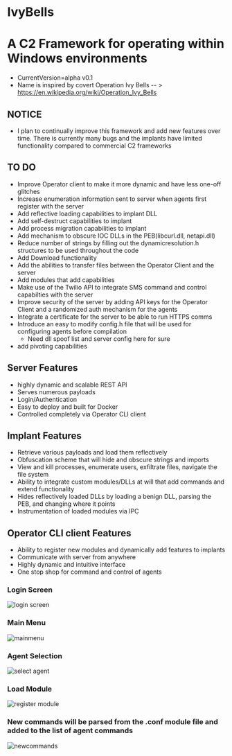 # IvyBells
# A C2 Framework for operating within Windows environments
- CurrentVersion=alpha v0.1
- Name is inspired by covert Operation Ivy Bells -- > https://en.wikipedia.org/wiki/Operation_Ivy_Bells

## NOTICE
- I plan to continually improve this framework and add new features over time. There is currently many bugs and the implants have limited functionality compared to commercial C2 frameworks


## TO DO
- Improve Operator client to make it more dynamic and have less one-off glitches
- Increase enumeration information sent to server when agents first register with the server
- Add reflective loading capabilities to implant DLL
- Add self-destruct capabilities to implant 
- Add process migration capabilities to implant
- Add mechanism to obscure IOC DLLs in the PEB(libcurl.dll, netapi.dll)
- Reduce number of strings by filling out the dynamicresolution.h structures to be used throughout the code
- Add Download functionality
- Add the abilities to transfer files between the Operator Client and the server
- Add modules that add capabilities
- Make use of the Twilio API to integrate SMS command and control capabilties with the server
- Improve security of the server by adding API keys for the Operator Client and a randomized auth mechanism for the agents
- Integrate a certificate for the server to be able to run HTTPS comms
- Introduce an easy to modify config.h file that will be used for configuring agents before compilation
  - Need dll spoof list and server config here for sure
- add pivoting capabilities

## Server Features
- highly dynamic and scalable REST API
- Serves numerous payloads
- Login/Authentication
- Easy to deploy and built for Docker
- Controlled completely via Operator CLI client

## Implant Features
- Retrieve various payloads and load them reflectively
- Obfuscation scheme that will hide and obscure strings and imports
- View and kill processes, enumerate users, exfiltrate files, navigate the file system
- Ability to integrate custom modules/DLLs at will that add commands and extend functionality
- Hides reflectively loaded DLLs by loading a benign DLL, parsing the PEB, and changing where it points
- Instrumentation of loaded modules via IPC

## Operator CLI client Features
- Ability to register new modules and dynamically add features to implants
- Communicate with server from anywhere
- Highly dynamic and intuitive interface
- One stop shop for command and control of agents


### Login Screen
![login screen](https://user-images.githubusercontent.com/82488869/190023024-b3905dce-51f5-40d3-85fb-addf4e26948d.PNG)


### Main Menu
![mainmenu](https://user-images.githubusercontent.com/82488869/190023025-329d76f7-789e-4096-816a-4ad59bb280f2.PNG)


### Agent Selection
![select agent](https://user-images.githubusercontent.com/82488869/190023030-322edd78-77f3-45df-aff0-de8b7d65acdb.PNG)


### Load Module
![register module](https://user-images.githubusercontent.com/82488869/190023029-8238eede-9241-494a-8e32-0985c6a658f9.PNG)


### New commands will be parsed from the .conf module file and added to the list of agent commands
![newcommands](https://user-images.githubusercontent.com/82488869/190023028-de39dda5-6de8-4cf9-92f7-f5535267634e.PNG)

